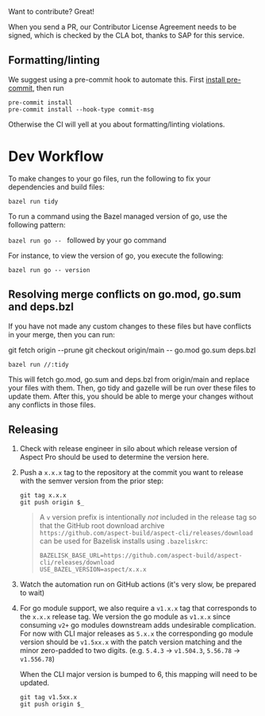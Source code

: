 Want to contribute? Great!

When you send a PR, our Contributor License Agreement needs to be signed, which is checked by the
CLA bot, thanks to SAP for this service.

## Formatting/linting

We suggest using a pre-commit hook to automate this. First
[install pre-commit](https://pre-commit.com/#installation), then run

```shell
pre-commit install
pre-commit install --hook-type commit-msg
```

Otherwise the CI will yell at you about formatting/linting violations.

# Dev Workflow

To make changes to your go files, run the following to fix your dependencies and build files:

`bazel run tidy`

To run a command using the Bazel managed version of go, use the following pattern:

`bazel run go -- ` followed by your go command

For instance, to view the version of go, you execute the following:

`bazel run go -- version`

## Resolving merge conflicts on go.mod, go.sum and deps.bzl

If you have not made any custom changes to these files but have conflicts in your merge, then you can run:

git fetch origin --prune
git checkout origin/main -- go.mod go.sum deps.bzl

`bazel run //:tidy`

This will fetch go.mod, go.sum and deps.bzl from origin/main and replace your files with them.
Then, go tidy and gazelle will be run over these files to update them.
After this, you should be able to merge your changes without any conflicts in those files.

## Releasing

1. Check with release engineer in silo about which release version of Aspect Pro should be used to
   determine the version here.

2. Push a `x.x.x` tag to the repository at the commit you want to release with the semver version
   from the prior step:

    ```
    git tag x.x.x
    git push origin $_
    ```

    > A `v` version prefix is intentionally _not_ included in the release tag so that the GitHub root
    > download archive `https://github.com/aspect-build/aspect-cli/releases/download` can be used for
    > Bazelisk installs using `.bazeliskrc`:
    >
    > ```
    > BAZELISK_BASE_URL=https://github.com/aspect-build/aspect-cli/releases/download
    > USE_BAZEL_VERSION=aspect/x.x.x
    > ```

3. Watch the automation run on GitHub actions (it's very slow, be prepared to wait)

4. For go module support, we also require a `v1.x.x` tag that corresponds to the `x.x.x` release
   tag. We version the go module as `v1.x.x` since consuming `v2+` go modules downstream adds
   undesirable complication. For now with CLI major releases as `5.x.x` the corresponding go module
   version should be `v1.5xx.x` with the patch version matching and the minor zero-padded to two digits.
   (e.g. `5.4.3` -> `v1.504.3`, `5.56.78` -> `v1.556.78`)

    When the CLI major version is bumped to 6, this mapping will need to be updated.

    ```
    git tag v1.5xx.x
    git push origin $_
    ```
